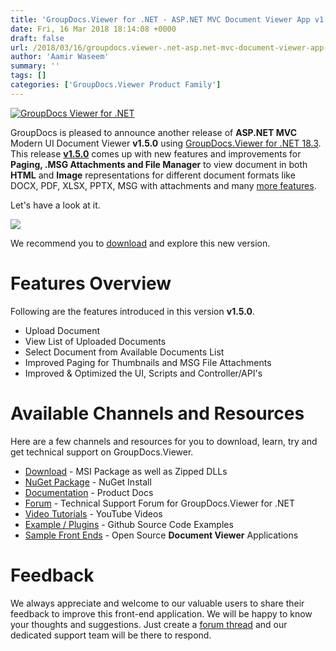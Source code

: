 ```yaml
---
title: 'GroupDocs.Viewer for .NET - ASP.NET MVC Document Viewer App v1.5.0 with File Manager'
date: Fri, 16 Mar 2018 18:14:08 +0000
draft: false
url: /2018/03/16/groupdocs.viewer-.net-asp.net-mvc-document-viewer-app-v1.5.0-file-manager/
author: 'Aamir Waseem'
summary: ''
tags: []
categories: ['GroupDocs.Viewer Product Family']
---
```


[![GroupDocs Viewer for .NET](https://blog.groupdocs.com/wp-content/uploads/sites/4/2016/11/groupdocs-viewer-net.png)](https://products.groupdocs.com/viewer/NET)

GroupDocs is pleased to announce another release of **ASP.NET MVC** Modern UI Document Viewer **v1.5.0** using [GroupDocs.Viewer for .NET 18.3](https://products.groupdocs.com/viewer/NET). This release **[v1.5.0](https://github.com/groupdocs-viewer/GroupDocs.Viewer-for-.NET-MVC-App/milestone/1?closed=1)** comes up with new features and improvements for **Paging, .MSG Attachments and File Manager** to view document in both **HTML** and **Image** representations for different document formats like DOCX, PDF, XLSX, PPTX, MSG with attachments and many [more features](https://docs.groupdocs.com/viewer/net).

Let's have a look at it.

![](http://blog.groupdocs.com/wp-content/uploads/sites/4/2018/03/GroupDocs-Viewer-Screenshot.png)

We recommend you to [download](https://github.com/groupdocs-viewer/GroupDocs.Viewer-for-.NET-MVC-App/releases/tag/v1.5.0) and explore this new version.

# Features Overview

Following are the features introduced in this version **v1.5.0**.

*   Upload Document
*   View List of Uploaded Documents
*   Select Document from Available Documents List
*   Improved Paging for Thumbnails and MSG File Attachments
*   Improved & Optimized the UI, Scripts and Controller/API's

# Available Channels and Resources

Here are a few channels and resources for you to download, learn, try and get technical support on GroupDocs.Viewer.

*   [Download](https://downloads.groupdocs.com/viewer/net "Download API") - MSI Package as well as Zipped DLLs
*   [NuGet Package](https://www.nuget.org/packages/GroupDocs.Viewer/ "Install from NuGet Package") - NuGet Install
*   [Documentation](https://docs.groupdocs.com/display/viewernet/Home "Document Viewer API Documentation ") - Product Docs
*   [Forum](https://forum.groupdocs.com/c/viewer "Technical Support Forum") - Technical Support Forum for GroupDocs.Viewer for .NET
*   [Video Tutorials](https://www.youtube.com/channel/UCgO8dwgI5KAsQCVegviVXYA/playlists "GroupDocs.Viewer video tutorials") - YouTube Videos
*   [Example / Plugins](https://github.com/groupdocs-viewer/GroupDocs.Viewer-for-.NET "Download example project and front ends") - Github Source Code Examples
*   [Sample Front Ends](https://github.com/groupdocs-viewer/ "Open Source Document Viewer Applications") - Open Source **Document Viewer** Applications

# Feedback

We always appreciate and welcome to our valuable users to share their feedback to improve this front-end application. We will be happy to know your thoughts and suggestions. Just create a [forum thread](https://forum.groupdocs.com/c/viewer "Technical Support Forum") and our dedicated support team will be there to respond.




